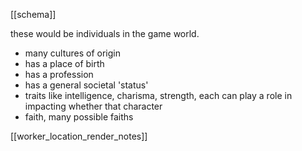 [[schema]]

these would be individuals in the game world. 
- many cultures of origin
- has a place of birth
- has a profession
- has a general societal 'status'
- traits like intelligence, charisma, strength, each can play a role in impacting whether that character
- faith, many possible faiths  


[[worker_location_render_notes]]
